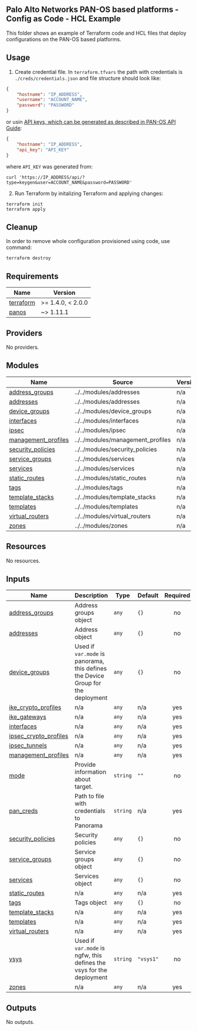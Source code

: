 Palo Alto Networks PAN-OS based platforms - Config as Code - HCL Example
---
This folder shows an example of Terraform code and HCL files that deploy configurations on the PAN-OS based platforms.

Usage
---

1. Create credential file. In `terraform.tfvars` the path with credentials is ``./creds/credentials.json`` and file structure should look like:
```json
{
    "hostname": "IP_ADDRESS",
    "username": "ACCOUNT_NAME",
    "password": "PASSWORD"
}
```

or usin [API keys, which can be generated as described in PAN-OS API Guide](https://docs.paloaltonetworks.com/pan-os/10-2/pan-os-panorama-api/get-started-with-the-pan-os-xml-api/get-your-api-key):

```json
{
    "hostname": "IP_ADDRESS",
    "api_key": "API_KEY"
}
```

where `API_KEY` was generated from:

```
curl 'https://IP_ADDRESS/api/?type=keygen&user=ACCOUNT_NAME&password=PASSWORD'
```


2. Run Terraform by initalizing Terraform and applying changes:

```
terraform init
terraform apply
```

Cleanup
---

In order to remove whole configuration provisioned using code, use command:

```
terraform destroy
```

<!-- BEGINNING OF PRE-COMMIT-TERRAFORM DOCS HOOK -->
## Requirements

| Name | Version |
|------|---------|
| <a name="requirement_terraform"></a> [terraform](#requirement\_terraform) | >= 1.4.0, < 2.0.0 |
| <a name="requirement_panos"></a> [panos](#requirement\_panos) | ~> 1.11.1 |

## Providers

No providers.

## Modules

| Name | Source | Version |
|------|--------|---------|
| <a name="module_address_groups"></a> [address\_groups](#module\_address\_groups) | ../../modules/addresses | n/a |
| <a name="module_addresses"></a> [addresses](#module\_addresses) | ../../modules/addresses | n/a |
| <a name="module_device_groups"></a> [device\_groups](#module\_device\_groups) | ../../modules/device_groups | n/a |
| <a name="module_interfaces"></a> [interfaces](#module\_interfaces) | ../../modules/interfaces | n/a |
| <a name="module_ipsec"></a> [ipsec](#module\_ipsec) | ../../modules/ipsec | n/a |
| <a name="module_management_profiles"></a> [management\_profiles](#module\_management\_profiles) | ../../modules/management_profiles | n/a |
| <a name="module_security_policies"></a> [security\_policies](#module\_security\_policies) | ../../modules/security_policies | n/a |
| <a name="module_service_groups"></a> [service\_groups](#module\_service\_groups) | ../../modules/services | n/a |
| <a name="module_services"></a> [services](#module\_services) | ../../modules/services | n/a |
| <a name="module_static_routes"></a> [static\_routes](#module\_static\_routes) | ../../modules/static_routes | n/a |
| <a name="module_tags"></a> [tags](#module\_tags) | ../../modules/tags | n/a |
| <a name="module_template_stacks"></a> [template\_stacks](#module\_template\_stacks) | ../../modules/template_stacks | n/a |
| <a name="module_templates"></a> [templates](#module\_templates) | ../../modules/templates | n/a |
| <a name="module_virtual_routers"></a> [virtual\_routers](#module\_virtual\_routers) | ../../modules/virtual_routers | n/a |
| <a name="module_zones"></a> [zones](#module\_zones) | ../../modules/zones | n/a |

## Resources

No resources.

## Inputs

| Name | Description | Type | Default | Required |
|------|-------------|------|---------|:--------:|
| <a name="input_address_groups"></a> [address\_groups](#input\_address\_groups) | Address groups object | `any` | `{}` | no |
| <a name="input_addresses"></a> [addresses](#input\_addresses) | Address object | `any` | `{}` | no |
| <a name="input_device_groups"></a> [device\_groups](#input\_device\_groups) | Used if `var.mode` is panorama, this defines the Device Group for the deployment | `any` | `{}` | no |
| <a name="input_ike_crypto_profiles"></a> [ike\_crypto\_profiles](#input\_ike\_crypto\_profiles) | n/a | `any` | n/a | yes |
| <a name="input_ike_gateways"></a> [ike\_gateways](#input\_ike\_gateways) | n/a | `any` | n/a | yes |
| <a name="input_interfaces"></a> [interfaces](#input\_interfaces) | n/a | `any` | n/a | yes |
| <a name="input_ipsec_crypto_profiles"></a> [ipsec\_crypto\_profiles](#input\_ipsec\_crypto\_profiles) | n/a | `any` | n/a | yes |
| <a name="input_ipsec_tunnels"></a> [ipsec\_tunnels](#input\_ipsec\_tunnels) | n/a | `any` | n/a | yes |
| <a name="input_management_profiles"></a> [management\_profiles](#input\_management\_profiles) | n/a | `any` | n/a | yes |
| <a name="input_mode"></a> [mode](#input\_mode) | Provide information about target. | `string` | `""` | no |
| <a name="input_pan_creds"></a> [pan\_creds](#input\_pan\_creds) | Path to file with credentials to Panorama | `string` | n/a | yes |
| <a name="input_security_policies"></a> [security\_policies](#input\_security\_policies) | Security policies | `any` | `{}` | no |
| <a name="input_service_groups"></a> [service\_groups](#input\_service\_groups) | Service groups object | `any` | `{}` | no |
| <a name="input_services"></a> [services](#input\_services) | Services object | `any` | `{}` | no |
| <a name="input_static_routes"></a> [static\_routes](#input\_static\_routes) | n/a | `any` | n/a | yes |
| <a name="input_tags"></a> [tags](#input\_tags) | Tags object | `any` | `{}` | no |
| <a name="input_template_stacks"></a> [template\_stacks](#input\_template\_stacks) | n/a | `any` | n/a | yes |
| <a name="input_templates"></a> [templates](#input\_templates) | n/a | `any` | n/a | yes |
| <a name="input_virtual_routers"></a> [virtual\_routers](#input\_virtual\_routers) | n/a | `any` | n/a | yes |
| <a name="input_vsys"></a> [vsys](#input\_vsys) | Used if `var.mode` is ngfw, this defines the vsys for the deployment | `string` | `"vsys1"` | no |
| <a name="input_zones"></a> [zones](#input\_zones) | n/a | `any` | n/a | yes |

## Outputs

No outputs.
<!-- END OF PRE-COMMIT-TERRAFORM DOCS HOOK -->